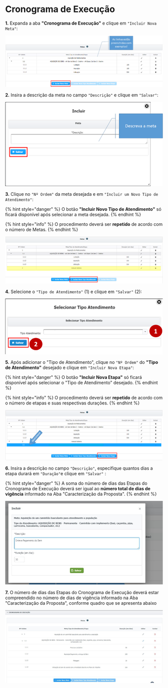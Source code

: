 # Cronograma de Execução

**1.** Expanda a aba **"Cronograma de Execução"** e clique em `"Incluir Nova Meta"`:

![](<../../../.gitbook/assets/image (134).png>)

**2.** Insira a descrição da meta no campo `"Descrição"` e clique em `"Salvar"`:

![](<../../../.gitbook/assets/image (28).png>)

**3.** Clique no `"Nº Ordem"` da meta desejada e em `"Incluir um Novo Tipo de Atendimento"`:

{% hint style="danger" %}
O botão **"Incluir Novo Tipo de Atendimento"** só ficará disponível após selecionar a meta desejada.&#x20;
{% endhint %}

{% hint style="info" %}
O procedimento deverá ser **repetido** de acordo com o número de Metas.
{% endhint %}

![](<../../../.gitbook/assets/image (136).png>)

**4.** Selecione o `"Tipo de Atendimento"` (1) e clique em `"Salvar"` (2):

![](<../../../.gitbook/assets/image (347).png>)

**5.** Após adicionar o "Tipo de Atendimento", clique no `"Nº Ordem"` do **"Tipo de Atendimento"** desejado e clique em `"Incluir Nova Etapa"`:

{% hint style="danger" %}
O botão **"Incluir Nova Etapa"** só ficará disponível após selecionar o "Tipo de Atendimento" desejado.&#x20;
{% endhint %}

{% hint style="info" %}
O procedimento deverá ser **repetido** de acordo com o número de etapas e suas respectivas durações.
{% endhint %}

![](<../../../.gitbook/assets/image (155) (1).png>)

**6.** Insira a descrição no campo `"Descrição"`, especifique quantos dias a etapa durará em `"Duração"`e clique em `"Salvar"` :

{% hint style="danger" %}
A soma do número de dias das Etapas do Cronograma de Execução deverá ser igual ao **número total de dias de vigência** informado na Aba "Caracterização da Proposta".
{% endhint %}

![](<../../../.gitbook/assets/image (255).png>)

**7.** O número de dias das Etapas do Cronograma de Execução deverá estar compreendido no número de dias de vigência informado na Aba "Caracterização da Proposta", conforme quadro que se apresenta abaixo

![](<../../../.gitbook/assets/image (227).png>)
